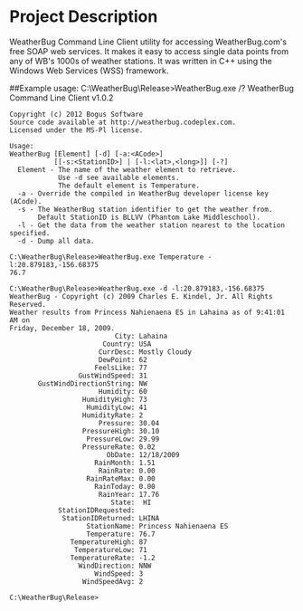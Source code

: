 # Project Description
WeatherBug Command Line Client utility for accessing WeatherBug.com's free SOAP web services. It makes it easy to access single data points from any of WB's 1000s of weather stations. It was written in C++ using the Windows Web Services (WSS) framework. 

##Example usage:
C:\WeatherBug\Release>WeatherBug.exe /?
WeatherBug Command Line Client v1.0.2

    Copyright (c) 2012 Bogus Software
    Source code available at http://weatherbug.codeplex.com.
    Licensed under the MS-Pl license.

    Usage:
    WeatherBug [Element] [-d] [-a:<ACode>]
               [[-s:<StationID>] | [-l:<lat>,<long>]] [-?]
      Element - The name of the weather element to retrieve.
                Use -d see available elements.
                The default element is Temperature.
      -a - Override the compiled in WeatherBug developer license key (ACode).
      -s - The WeatherBug station identifier to get the weather from.
           Default StationID is BLLVV (Phantom Lake Middleschool).
      -l - Get the data from the weather station nearest to the location specified.
      -d - Dump all data.

    C:\WeatherBug\Release>WeatherBug.exe Temperature -l:20.879183,-156.68375
    76.7

    C:\WeatherBug\Release>WeatherBug.exe -d -l:20.879183,-156.68375
    WeatherBug - Copyright (c) 2009 Charles E. Kindel, Jr. All Rights Reserved.
    Weather results from Princess Nahienaena ES in Lahaina as of 9:41:01 AM on 
    Friday, December 18, 2009.
                              City: Lahaina
                           Country: USA
                          CurrDesc: Mostly Cloudy
                          DewPoint: 62
                         FeelsLike: 77
                     GustWindSpeed: 31
           GustWindDirectionString: NW
                          Humidity: 60
                      HumidityHigh: 73
                       HumidityLow: 41
                      HumidityRate: 2
                          Pressure: 30.04
                      PressureHigh: 30.10
                       PressureLow: 29.99
                      PressureRate: 0.02
                            ObDate: 12/18/2009
                         RainMonth: 1.51
                          RainRate: 0.00
                       RainRateMax: 0.00
                         RainToday: 0.00
                          RainYear: 17.76
                             State:  HI
                StationIDRequested:
                 StationIDReturned: LHINA
                       StationName: Princess Nahienaena ES
                       Temperature: 76.7
                   TemperatureHigh: 87
                    TemperatureLow: 71
                   TemperatureRate: -1.2
                     WindDirection: NNW
                         WindSpeed: 3
                      WindSpeedAvg: 2

    C:\WeatherBug\Release>